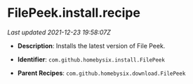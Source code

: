 # FilePeek.install.recipe

_Last updated 2021-12-23 19:58:07Z_

- **Description**: Installs the latest version of File Peek.

- **Identifier**: `com.github.homebysix.install.FilePeek`

- **Parent Recipes**: `com.github.homebysix.download.FilePeek`